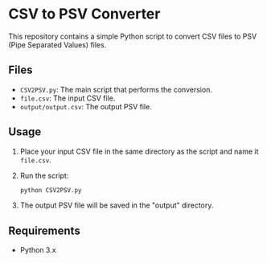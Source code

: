 # CSV to PSV Converter

This repository contains a simple Python script to convert CSV files to PSV (Pipe Separated Values) files.

## Files

- `CSV2PSV.py`: The main script that performs the conversion.
- `file.csv`: The input CSV file.
- `output/output.csv`: The output PSV file.

## Usage

1. Place your input CSV file in the same directory as the script and name it `file.csv`.
2. Run the script:

    ```sh
    python CSV2PSV.py
    ```

3. The output PSV file will be saved in the "output" directory.

## Requirements

- Python 3.x